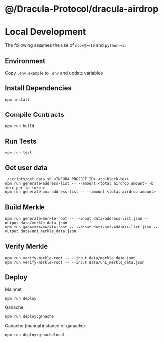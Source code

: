 # @/Dracula-Protocol/dracula-airdrop


# Local Development

The following assumes the use of `node@>=10` and `python>=3`.

## Environment

Copy `.env.example` to `.env` and update variables

## Install Dependencies

`npm install`

## Compile Contracts

`npm run build`

## Run Tests

`npm run test`

## Get user data

```
./scripts/get_data.sh <INFURA_PROJECT_ID> <to-block-hex>
npm run generate-address-list -- --amount <total airdrop amount> -b <drc-per-lp-token>
npm run generate-uni-address-list -- --amount <total airdrop amount>
```

## Build Merkle

```
npm run generate-merkle-root -- --input data/address-list.json --output data/merkle_data.json
npm run generate-merkle-root -- --input data/uni-address-list.json --output data/uni_merkle_data.json
```

## Verify Merkle

```
npm run verify-merkle-root -- --input data/merkle_data.json
npm run verify-merkle-root -- --input data/uni_merkle_data.json
```

## Deploy

Mainnet
```
npm run deploy
```

Ganache
```
npm run deploy:ganache
```

Ganache (manual instance of ganache)
```
npm run deploy:ganachelocal
```
